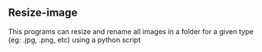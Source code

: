 ## Resize-image

This programs can resize and rename all images in a folder for a given type (eg: .jpg, .png, etc) using a python script 
